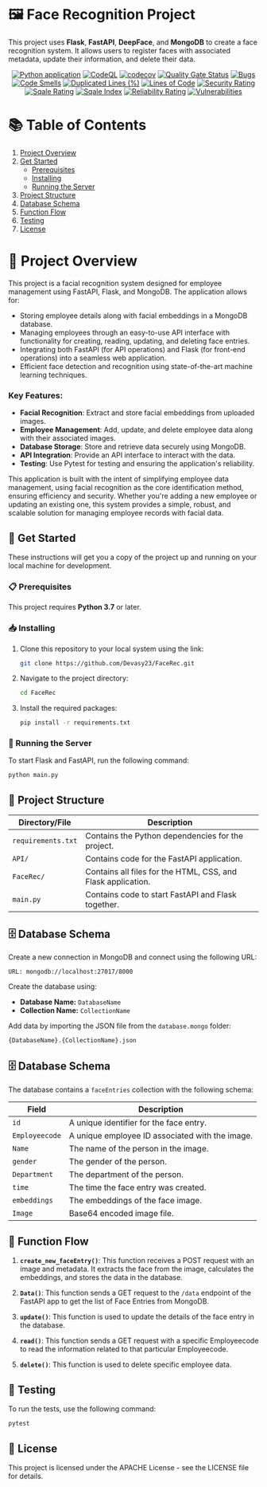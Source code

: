 # 🖼️ Face Recognition Project

This project uses **Flask**, **FastAPI**, **DeepFace**, and **MongoDB** to create a face recognition system. It allows users to register faces with associated metadata, update their information, and delete their data.

<p align="center">
    <a href="https://github.com/devansh-shah-11/FaceRec/actions/workflows/python-app.yml"><img src="https://github.com/devansh-shah-11/FaceRec/actions/workflows/python-app.yml/badge.svg" alt="Python application"></a>
    <a href="https://github.com/devansh-shah-11/FaceRec/actions/workflows/codeql.yml"><img src="https://github.com/devansh-shah-11/FaceRec/actions/workflows/codeql.yml/badge.svg" alt="CodeQL"></a>
    <a href="https://codecov.io/gh/devansh-shah-11/FaceRec"><img src="https://codecov.io/gh/devansh-shah-11/FaceRec/branch/main/graph/badge.svg" alt="codecov"></a>
    <a href="https://sonarcloud.io/dashboard?id=Devasy23_FaceRec"><img src="https://sonarcloud.io/api/project_badges/measure?project=Devasy23_FaceRec&metric=alert_status" alt="Quality Gate Status"></a>
    <a href="https://sonarcloud.io/dashboard?id=Devasy23_FaceRec"><img src="https://sonarcloud.io/api/project_badges/measure?project=Devasy23_FaceRec&metric=bugs" alt="Bugs"></a>
    <a href="https://sonarcloud.io/dashboard?id=Devasy23_FaceRec"><img src="https://sonarcloud.io/api/project_badges/measure?project=Devasy23_FaceRec&metric=code_smells" alt="Code Smells"></a>
    <a href="https://sonarcloud.io/dashboard?id=Devasy23_FaceRec"><img src="https://sonarcloud.io/api/project_badges/measure?project=Devasy23_FaceRec&metric=duplicated_lines_density" alt="Duplicated Lines (%)"></a>
    <a href="https://sonarcloud.io/dashboard?id=Devasy23_FaceRec"><img src="https://sonarcloud.io/api/project_badges/measure?project=Devasy23_FaceRec&metric=ncloc" alt="Lines of Code"></a>
    <a href="https://sonarcloud.io/dashboard?id=Devasy23_FaceRec"><img src="https://sonarcloud.io/api/project_badges/measure?project=Devasy23_FaceRec&metric=security_rating" alt="Security Rating"></a>
    <a href="https://sonarcloud.io/dashboard?id=Devasy23_FaceRec"><img src="https://sonarcloud.io/api/project_badges/measure?project=Devasy23_FaceRec&metric=sqale_rating" alt="Sqale Rating"></a>
    <!-- <a href="https://sonarcloud.io/dashboard?id=Devasy23_FaceRec"><img src="https://sonarcloud.io/api/project_badges/measure?project=Devasy23_FaceRec&metric=coverage" alt="Coverage"></a> -->
    <a href="https://sonarcloud.io/dashboard?id=Devasy23_FaceRec"><img src="https://sonarcloud.io/api/project_badges/measure?project=Devasy23_FaceRec&metric=sqale_index" alt="Sqale Index"></a>
    <a href="https://sonarcloud.io/dashboard?id=Devasy23_FaceRec"><img src="https://sonarcloud.io/api/project_badges/measure?project=Devasy23_FaceRec&metric=reliability_rating" alt="Reliability Rating"></a>
    <a href="https://sonarcloud.io/dashboard?id=Devasy23_FaceRec"><img src="https://sonarcloud.io/api/project_badges/measure?project=Devasy23_FaceRec&metric=vulnerabilities" alt="Vulnerabilities"></a>
</p>

# 📚 Table of Contents

1. [Project Overview](#-project-overview)
2. [Get Started](#-get-started)
   - [Prerequisites](#-prerequisites)
   - [Installing](#-installing)
   - [Running the Server](#-running-the-server)
3. [Project Structure](#-project-structure)
4. [Database Schema](#-database-schema)
5. [Function Flow](#-function-flow)
6. [Testing](#-testing)
7. [License](#-license)
   
# 📂 Project Overview

This project is a facial recognition system designed for employee management using FastAPI, Flask, and MongoDB. The application allows for:

- Storing employee details along with facial embeddings in a MongoDB database.
- Managing employees through an easy-to-use API interface with functionality for creating, reading, updating, and deleting face entries.
- Integrating both FastAPI (for API operations) and Flask (for front-end operations) into a seamless web application.
- Efficient face detection and recognition using state-of-the-art machine learning techniques.

### Key Features:
- **Facial Recognition**: Extract and store facial embeddings from uploaded images.
- **Employee Management**: Add, update, and delete employee data along with their associated images.
- **Database Storage**: Store and retrieve data securely using MongoDB.
- **API Integration**: Provide an API interface to interact with the data.
- **Testing**: Use Pytest for testing and ensuring the application's reliability.

This application is built with the intent of simplifying employee data management, using facial recognition as the core identification method, ensuring efficiency and security. Whether you're adding a new employee or updating an existing one, this system provides a simple, robust, and scalable solution for managing employee records with facial data.


## 🚀 Get Started

These instructions will get you a copy of the project up and running on your local machine for development.

### 📋 Prerequisites

This project requires **Python 3.7** or later.

### 📥 Installing

1. Clone this repository to your local system using the link:

    ```bash
    git clone https://github.com/Devasy23/FaceRec.git
    ```

2. Navigate to the project directory:

    ```bash
    cd FaceRec
    ```

3. Install the required packages:

    ```bash
    pip install -r requirements.txt
    ```

### 🏁 Running the Server

To start Flask and FastAPI, run the following command:

```bash
python main.py
```
## 📂 Project Structure

| Directory/File      | Description                                       |
|---------------------|---------------------------------------------------|
| `requirements.txt`  | Contains the Python dependencies for the project. |
| `API/`              | Contains code for the FastAPI application.       |
| `FaceRec/`          | Contains all files for the HTML, CSS, and Flask application. |
| `main.py`           | Contains code to start FastAPI and Flask together.|

## 🗄️ Database Schema

Create a new connection in MongoDB and connect using the following URL:

```arduino
URL: mongodb://localhost:27017/8000
```
Create the database using:

- **Database Name:** `DatabaseName`
- **Collection Name:** `CollectionName`

Add data by importing the JSON file from the `database.mongo` folder:

```bash
{DatabaseName}.{CollectionName}.json
```
## 🗄️ Database Schema

The database contains a `faceEntries` collection with the following schema:

| Field         | Description                                                   |
|---------------|---------------------------------------------------------------|
| `id`         | A unique identifier for the face entry.                      |
| `Employeecode` | A unique employee ID associated with the image.              |
| `Name`       | The name of the person in the image.                         |
| `gender`     | The gender of the person.                                    |
| `Department` | The department of the person.                                |
| `time`       | The time the face entry was created.                         |
| `embeddings` | The embeddings of the face image.                            |
| `Image`      | Base64 encoded image file.                                   |

## 🔄 Function Flow

1. **`create_new_faceEntry()`**: This function receives a POST request with an image and metadata. It extracts the face from the image, calculates the embeddings, and stores the data in the database.

2. **`Data()`**: This function sends a GET request to the `/data` endpoint of the FastAPI app to get the list of Face Entries from MongoDB.

3. **`update()`**: This function is used to update the details of the face entry in the database.

4. **`read()`**: This function sends a GET request with a specific Employeecode to read the information related to that particular Employeecode.

5. **`delete()`**: This function is used to delete specific employee data.

## 🧪 Testing

To run the tests, use the following command:

```bash
pytest
```
## 📜 License
This project is licensed under the APACHE License - see the LICENSE file for details.
